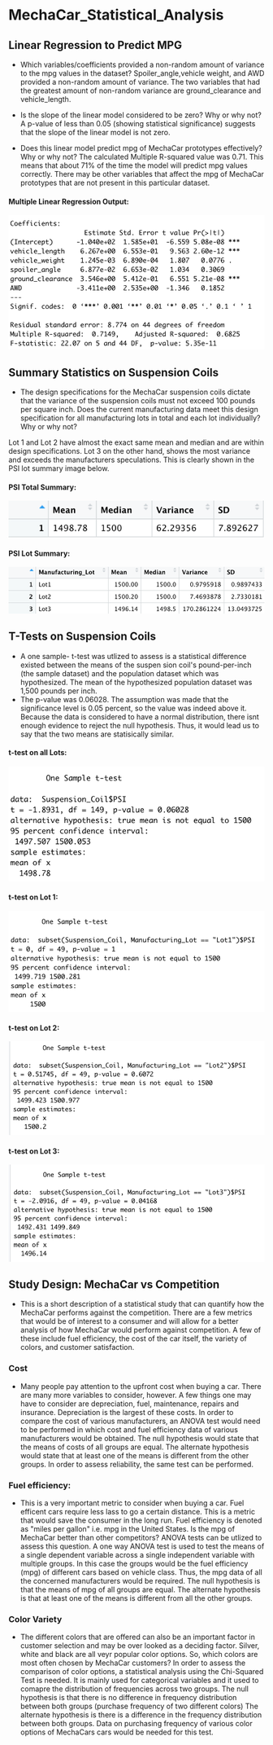 # MechaCar_Statistical_Analysis

## Linear Regression to Predict MPG

- Which variables/coefficients provided a non-random amount of variance to the mpg values in the dataset?
Spoiler_angle,vehicle weight, and AWD provided a non-random amount of variance. The two variables that had the greatest amount of non-random variance are ground_clearance and vehicle_length. 

- Is the slope of the linear model considered to be zero? Why or why not?
A p-value of less than 0.05 (showing statistical significance) suggests that the slope of the linear model is not zero.

- Does this linear model predict mpg of MechaCar prototypes effectively? Why or why not?
The calculated Multiple R-squared value was 0.71. This means that about 71% of the time the model will predict mpg values correctly. There may be other variables that affect the mpg of MechaCar prototypes that are not present in this particular dataset. 

#### Multiple Linear Regression Output: 

![Multiple Linear Regression](/Multiple_Linear_Regression_Summary.png)

## Summary Statistics on Suspension Coils

- The design specifications for the MechaCar suspension coils dictate that the variance of the suspension coils must not exceed 100 pounds per square inch. Does the current manufacturing data meet this design specification for all manufacturing lots in total and each lot individually? Why or why not?

Lot 1 and Lot 2 have almost the exact same mean and median and are within design specifications. Lot 3 on the other hand, shows the most variance and exceeds the manufacturers speculations. This is clearly shown in the PSI lot summary image below. 

#### PSI Total Summary:

![PSI total summary](/PSI_total_summary.png)

#### PSI Lot Summary:

![PSI lot summary](/PSI_lot_summary.png)


## T-Tests on Suspension Coils

- A one sample- t-test was utlized to assess is a statistical difference existed between the means of the suspen sion coil's pound-per-inch (the sample dataset) and the population dataset which was hypothesized. The mean of the hypothesized population dataset was 1,500 pounds per inch. 
- The p-value was 0.06028. The assumption was made that the significance level is 0.05 percent, so the value was indeed above it. Because the data is considered to have a normal distribution, there isnt enough evidence to reject the null hypothesis. Thus, it would lead us to say that the two means are statisically similar. 

#### t-test on all Lots:

![t-test on all lots](/t-test_across_all_lots.png)

#### t-test on Lot 1:

![t-test on Lot 1](/Lot1_t-test.png)

#### t-test on Lot 2:

![t-test on Lot 2](/Lot2_t-test.png)

#### t-test on Lot 3:

![t-test on Lot 3](/Lot3_t-test.png)


## Study Design: MechaCar vs Competition
- This is a short description of a statistical study that can quantify how the MechaCar performs against the competition. There are a few metrics that would be of interest to a consumer and will allow for a better analysis of how MechaCar would perform against competition. A few of these include fuel efficiency, the cost of the car itself, the variety of colors, and customer satisfaction. 

### Cost 
- Many people pay attention to the upfront cost when buying a car. There are many more variables to consider, however. A few things one may have to consider are depreciation, fuel, maintenance, repairs and insurance. Depreciation is the largest of these costs. In order to compare the cost of various manufacturers, an ANOVA test would need to be performed in which cost and fuel efficiency data of various manufacturers would be obtained. The null hypothesis would state that the means of costs of all groups are equal. The alternate hypothesis would state that at least one of the means is different from the other groups. In order to assess reliability, the same test can be performed. 

### Fuel efficiency: 
- This is a very important metric to consider when buying a car. Fuel efficent cars require less lass to go a certain distance. This is a metric that would save the consumer in the long run. Fuel efficiency is denoted as "miles per gallon" i.e. mpg in the United States. Is the mpg of MechaCar better than other competitors? ANOVA tests can be utlized to assess this question. A one way ANOVA test is used to test the means of a single dependent variable across a single independent variable with multiple groups. In this case the groups would be the fuel efficiency (mpg) of different cars based on vehicle class. Thus, the mpg data of all the concerned manufacturers would be required. The null hypothesis is that the means of mpg of all groups are equal. The alternate hypothesis is that at least one of the means is different from all the other groups. 

### Color Variety
- The different colors that are offered can also be an important factor in customer selection and may be over looked as a deciding factor. Silver, white and black are all veyr popular color options. So, which colors are most often chosen by MechaCar customers? In order to assess the comparison of color options, a statistical analysis using the Chi-Squared Test is needed. It is mainly used for categorical variables and it used to comapre the distribution of frequencies across two groups. The null hypothesis is that there is no difference in frequency distribution between both groups (purchase frequency 
of two different colors) The alternate hypothesis is there is a difference in the frequency distribution between both groups. Data on purchasing frequency of various color options of MechaCars cars would be needed for this test. 
